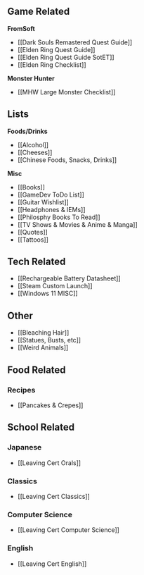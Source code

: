 
## Game Related
**FromSoft**
- [[Dark Souls Remastered Quest Guide]]
- [[Elden Ring Quest Guide]]
- [[Elden Ring Quest Guide SotET]]
- [[Elden Ring Checklist]]


**Monster Hunter**
- [[MHW Large Monster Checklist]]

## Lists
**Foods/Drinks**
- [[Alcohol]]
- [[Cheeses]]
- [[Chinese Foods, Snacks, Drinks]]

**Misc**
- [[Books]]
- [[GameDev ToDo List]]
- [[Guitar Wishlist]]
- [[Headphones & IEMs]]
- [[Philosphy Books To Read]]
- [[TV Shows & Movies & Anime & Manga]]
- [[Quotes]]
- [[Tattoos]]

## Tech Related
- [[Rechargeable Battery Datasheet]]
- [[Steam Custom Launch]]
- [[Windows 11 MISC]]

## Other

- [[Bleaching Hair]]
- [[Statues, Busts, etc]]
- [[Weird Animals]]

## Food Related
### Recipes
- [[Pancakes & Crepes]]

## School Related
### Japanese
- [[Leaving Cert Orals]]
### Classics
- [[Leaving Cert Classics]]
### Computer Science
- [[Leaving Cert Computer Science]]
### English
- [[Leaving Cert English]]


